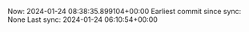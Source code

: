 Now: 2024-01-24 08:38:35.899104+00:00 Earliest commit since sync: None Last sync: 2024-01-24 06:10:54+00:00
